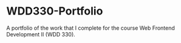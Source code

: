 # WDD330-Portfolio
A portfolio of the work that I complete for the course Web Frontend Development II (WDD 330).
